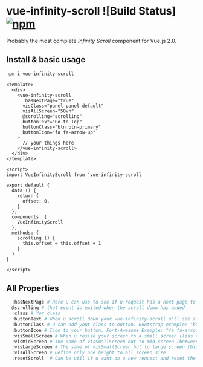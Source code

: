 # vue-infinity-scroll ![Build Status] [![npm](https://img.shields.io/npm/v/vue-multiselect.svg)](https://www.npmjs.com/package/vue-infinity-scroll)
Probably the most complete *Infinity Scroll* component for Vue.js 2.0.

## Install & basic usage

```bash
npm i vue-infinity-scroll
```

```vue
<template>
  <div>
    <vue-infinity-scroll
      :hasNextPage="true"
      visClass="panel panel-default"
      visAllScreen="50vh"
      @scrolling="scrolling"
      buttonText="Go to Top"
      buttonClass="btn btn-primary"
      buttonIcon="fa fa-arrow-up"
    >
      // your things here
    </vue-infinity-scroll>
  </div>
</template>

<script>
import VueInfinityScroll from 'vue-infinity-scroll'

export default {
  data () {
    return {
      offset: 0,
    }
  },
  components: {
    VueInfinityScroll
  },
  methods: {
    scrolling () {
      this.offset = this.offset + 1
    }
  }
}

</script>
```

## All Properties

```bash
  :hasNextPage # Here u can use to see if u request has a next page to go
  @scrolling # that event is emited when the scroll down has ended
  :class # Yor class
  :buttonText # When u scroll down your vue-infinity-scroll u'll see a button to go to top, u can change the name of button using that props
  :buttonClass # U can add yout class to button. Bootstrap example: "btn btn-sm btn-primary"
  :buttonIcon # Icon to your button. Font-Awesome Example: "fa fa-arrow-up"
  :visSmallScreen # When u resize your screen to a small screen (less than 768px) u can choose your height (vh, px, em...)
  :visMidScreen # The same of visSmallScreen but to mid screen (between 768px and 1000px)
  :visLargeScreen # The same of visSmallScreen but to large screen (bigger than 1000px)
  :visAllScreen # Define only one height to all screen size
  :resetScroll  # Can be util if u want do a new request and reset the current scroll (If u dont use, new request will jump to same before position)

```
